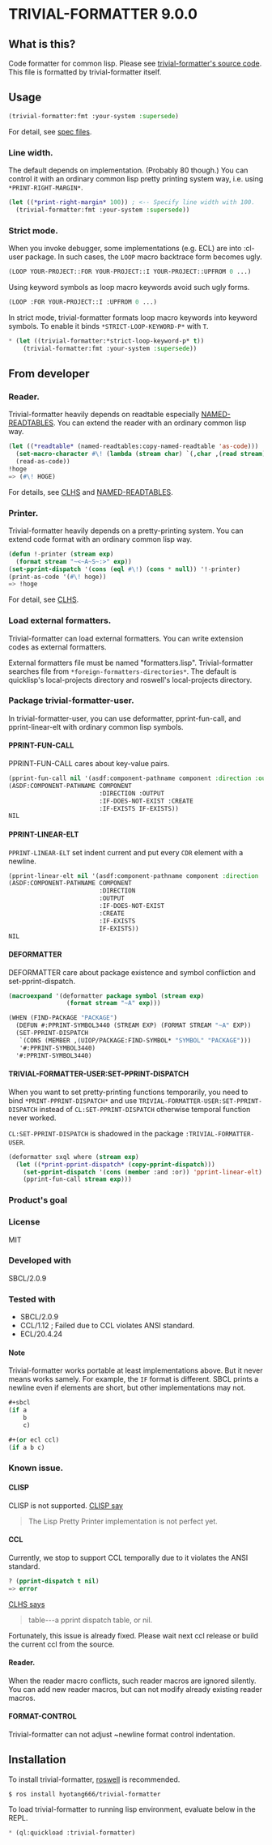 # TRIVIAL-FORMATTER 9.0.0
## What is this?
Code formatter for common lisp.
Please see [trivial-formatter's source code](src/trivial-formatter.lisp).
This file is formatted by trivial-formatter itself.

## Usage

```lisp
(trivial-formatter:fmt :your-system :supersede)
```

For detail, see [spec files](spec/trivial-formatter.lisp).

### Line width.
The default depends on implementation.
(Probably 80 though.)
You can control it with an ordinary common lisp pretty printing system way, i.e. using `*PRINT-RIGHT-MARGIN*`.

```lisp
(let ((*print-right-margin* 100)) ; <-- Specify line width with 100.
  (trivial-formatter:fmt :your-system :supersede))
```

### Strict mode.
When you invoke debugger, some implementations (e.g. ECL) are into :cl-user package.
In such cases, the `LOOP` macro backtrace form becomes ugly.

```lisp
(LOOP YOUR-PROJECT::FOR YOUR-PROJECT::I YOUR-PROJECT::UPFROM 0 ...)
```

Using keyword symbols as loop macro keywords avoid such ugly forms.

```lisp
(LOOP :FOR YOUR-PROJECT::I :UPFROM 0 ...)
```
In strict mode, trivial-formatter formats loop macro keywords into keyword symbols.
To enable it binds `*STRICT-LOOP-KEYWORD-P*` with `T`.

```lisp
* (let ((trivial-formatter:*strict-loop-keyword-p* t))
    (trivial-formatter:fmt :your-system :supersede))
```

## From developer
### Reader.
Trivial-formatter heavily depends on readtable especially [NAMED-READTABLES](https://github.com/melisgl/named-readtables).
You can extend the reader with an ordinary common lisp way.

```lisp
(let ((*readtable* (named-readtables:copy-named-readtable 'as-code)))
  (set-macro-character #\! (lambda (stream char) `(,char ,(read stream))))
  (read-as-code))
!hoge
=> (#\! HOGE)
```

For details, see [CLHS](http://www.lispworks.com/documentation/HyperSpec/Body/c_reader.htm)
and [NAMED-READTABLES](https://github.com/melisgl/named-readtables).

### Printer.
Trivial-formatter heavily depends on a pretty-printing system.
You can extend code format with an ordinary common lisp way.

```lisp
(defun !-printer (stream exp)
  (format stream "~<~A~S~:>" exp))
(set-pprint-dispatch '(cons (eql #\!) (cons * null)) '!-printer)
(print-as-code '(#\! hoge))
=> !hoge
```

For detail, see [CLHS](http://www.lispworks.com/documentation/HyperSpec/Body/22_bb.htm).

### Load external formatters.
Trivial-formatter can load external formatters.
You can write extension codes as external formatters.

External formatters file must be named "formatters.lisp".
Trivial-formatter searches file from `*foreign-formatters-directories*`.
The default is quicklisp's local-projects directory and roswell's local-projects directory.

### Package trivial-formatter-user.
In trivial-formatter-user, you can use deformatter, pprint-fun-call, and pprint-linear-elt with ordinary common lisp symbols.

#### PPRINT-FUN-CALL
PPRINT-FUN-CALL cares about key-value pairs.

```lisp
(pprint-fun-call nil '(asdf:component-pathname component :direction :output :if-does-not-exist :create :if-exists if-exists))
(ASDF:COMPONENT-PATHNAME COMPONENT
                         :DIRECTION :OUTPUT
                         :IF-DOES-NOT-EXIST :CREATE
                         :IF-EXISTS IF-EXISTS))
NIL
```

#### PPRINT-LINEAR-ELT
`PPRINT-LINEAR-ELT` set indent current and put every `CDR` element with a newline.

```lisp
(pprint-linear-elt nil '(asdf:component-pathname component :direction :output :if-does-not-exist :create :if-exists if-exists))
(ASDF:COMPONENT-PATHNAME COMPONENT
                         :DIRECTION
                         :OUTPUT
                         :IF-DOES-NOT-EXIST
                         :CREATE
                         :IF-EXISTS
                         IF-EXISTS))
NIL
```

#### DEFORMATTER
DEFORMATTER care about package existence and symbol confliction and set-pprint-dispatch.

```lisp
(macroexpand '(deformatter package symbol (stream exp)
                (format stream "~A" exp)))

(WHEN (FIND-PACKAGE "PACKAGE")
  (DEFUN #:PPRINT-SYMBOL3440 (STREAM EXP) (FORMAT STREAM "~A" EXP))
  (SET-PPRINT-DISPATCH
   `(CONS (MEMBER ,(UIOP/PACKAGE:FIND-SYMBOL* "SYMBOL" "PACKAGE")))
   '#:PPRINT-SYMBOL3440)
  '#:PPRINT-SYMBOL3440)
```

#### TRIVIAL-FORMATTER-USER:SET-PPRINT-DISPATCH
When you want to set pretty-printing functions temporarily, you need to bind `*PRINT-PPRINT-DISPATCH*` and use `TRIVIAL-FORMATTER-USER:SET-PPRINT-DISPATCH` instead of `CL:SET-PPRINT-DISPATCH` otherwise temporal function never worked.

`CL:SET-PPRINT-DISPATCH` is shadowed in the package `:TRIVIAL-FORMATTER-USER`.

```lisp
(deformatter sxql where (stream exp)
  (let ((*print-pprint-dispatch* (copy-pprint-dispatch)))
    (set-pprint-dispatch '(cons (member :and :or)) 'pprint-linear-elt)
    (pprint-fun-call stream exp)))
```

### Product's goal

### License
MIT

### Developed with
SBCL/2.0.9

### Tested with
* SBCL/2.0.9
* CCL/1.12 ; Failed due to CCL violates ANSI standard.
* ECL/20.4.24

#### Note
Trivial-formatter works portable at least implementations above.
But it never means works samely.
For example, the `IF` format is different.
SBCL prints a newline even if elements are short, but other implementations may not.

```lisp
#+sbcl
(if a
    b
    c)

#+(or ecl ccl)
(if a b c)
```
### Known issue.
#### CLISP
CLISP is not supported.
[CLISP say](https://clisp.sourceforge.io/impnotes.html#clpp)

> The Lisp Pretty Printer implementation is not perfect yet.

#### CCL
Currently, we stop to support CCL temporally due to it violates the ANSI standard.

```lisp
? (pprint-dispatch t nil)
=> error
```

[CLHS says](http://www.lispworks.com/documentation/HyperSpec/Body/f_ppr_di.htm)

> table---a pprint dispatch table, or nil.

Fortunately, this issue is already fixed.
Please wait next ccl release or build the current ccl from the source.

#### Reader.
When the reader macro conflicts, such reader macros are ignored silently.
You can add new reader macros, but can not modify already existing reader macros.

#### FORMAT-CONTROL
Trivial-formatter can not adjust ~newline format control indentation.

## Installation
To install trivial-formatter, [roswell](https://github.com/roswell/roswell) is recommended.

```shell
$ ros install hyotang666/trivial-formatter
```

To load trivial-formatter to running lisp environment, evaluate below in the REPL.

```lisp
* (ql:quickload :trivial-formatter)
```
